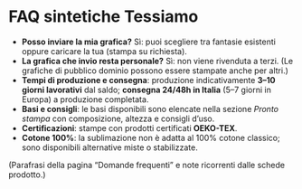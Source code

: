 # FAQ sintetiche Tessiamo
- **Posso inviare la mia grafica?** Sì: puoi scegliere tra fantasie esistenti oppure caricare la tua (stampa su richiesta).
- **La grafica che invio resta personale?** Sì: non viene rivenduta a terzi. (Le grafiche di pubblico dominio possono essere stampate anche per altri.)
- **Tempi di produzione e consegna**: produzione indicativamente **3–10 giorni lavorativi** dal saldo; **consegna 24/48h in Italia** (5–7 giorni in Europa) a produzione completata.
- **Basi e consigli**: le basi disponibili sono elencate nella sezione *Pronto stampa* con composizione, altezza e consigli d’uso.
- **Certificazioni**: stampe con prodotti certificati **OEKO-TEX**.
- **Cotone 100%**: la sublimazione non è adatta al 100% cotone classico; sono disponibili alternative miste o stabilizzate.

(Parafrasi della pagina “Domande frequenti” e note ricorrenti dalle schede prodotto.)
